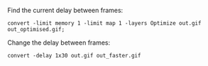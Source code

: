 Find the current delay between frames:

`convert -limit memory 1 -limit map 1 -layers Optimize out.gif out_optimised.gif;`

Change the delay between frames:

`convert -delay 1x30 out.gif out_faster.gif`
